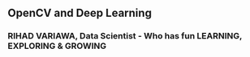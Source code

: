 ## OpenCV and Deep Learning

### RIHAD VARIAWA, Data Scientist - Who has fun LEARNING, EXPLORING & GROWING
